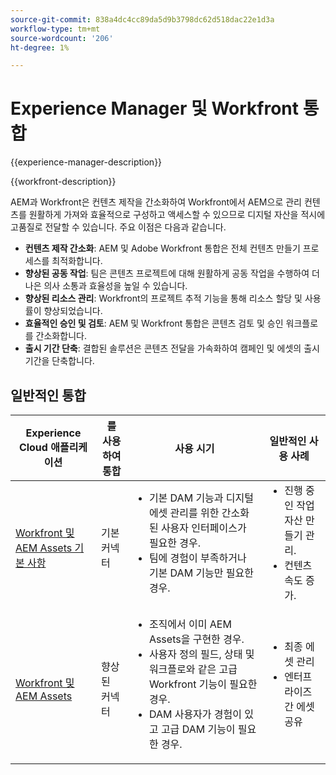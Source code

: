 ```yaml
---
source-git-commit: 838a4dc4cc89da5d9b3798dc62d518dac22e1d3a
workflow-type: tm+mt
source-wordcount: '206'
ht-degree: 1%

---
```



# Experience Manager 및 Workfront 통합

{{experience-manager-description}}

{{workfront-description}}

AEM과 Workfront은 컨텐츠 제작을 간소화하여 Workfront에서 AEM으로 관리 컨텐츠를 원활하게 가져와 효율적으로 구성하고 액세스할 수 있으므로 디지털 자산을 적시에 고품질로 전달할 수 있습니다. 주요 이점은 다음과 같습니다.

+ **컨텐츠 제작 간소화**: AEM 및 Adobe Workfront 통합은 전체 컨텐츠 만들기 프로세스를 최적화합니다.
+ **향상된 공동 작업**: 팀은 콘텐츠 프로젝트에 대해 원활하게 공동 작업을 수행하여 더 나은 의사 소통과 효율성을 높일 수 있습니다.
+ **향상된 리소스 관리**: Workfront의 프로젝트 추적 기능을 통해 리소스 할당 및 사용률이 향상되었습니다.
+ **효율적인 승인 및 검토**: AEM 및 Workfront 통합은 콘텐츠 검토 및 승인 워크플로를 간소화합니다.
+ **출시 기간 단축**: 결합된 솔루션은 콘텐츠 전달을 가속화하여 캠페인 및 에셋의 출시 기간을 단축합니다.

## 일반적인 통합

<table>
    <thead>
        <tr>
            <th>Experience Cloud 애플리케이션</th>
            <th>를 사용하여 통합</th>
            <th>사용 시기</th>
            <th>일반적인 사용 사례</th>
        </tr>
    </thead>
    <tbody>
        <tr>
            <td><a href="https://experienceleague.adobe.com/docs/experience-manager-learn/assets-essentials/workfront/configure.html?lang=ko" target="_blank" rel="noreferrer">Workfront 및 AEM Assets 기본 사항</a></td>
            <td>기본 커넥터</td>
            <td>
              <ul style="margin-top: 0;">
                <li>기본 DAM 기능과 디지털 에셋 관리를 위한 간소화된 사용자 인터페이스가 필요한 경우.</li>
                <li>팀에 경험이 부족하거나 기본 DAM 기능만 필요한 경우.</li>
              </ul>
            </td>
            <td>
                <ul style="margin-top: 0;">
                  <li>진행 중인 작업 자산 만들기 관리.</li>
                  <li>컨텐츠 속도 증가.</li>
                </ul>
            </td>
        </tr>
        <tr>
            <td><a href="https://experienceleague.adobe.com/docs/experience-manager-learn/assets/workfront/enhanced-connector/aem-experts-series/overview.html?lang=ko" target="_blank" rel="noreferrer">Workfront 및 AEM Assets</a></td>
            <td>향상된 커넥터</td>
            <td>
                <ul style="margin-top: 0;">
                    <li>조직에서 이미 AEM Assets을 구현한 경우.</li>
                    <li>사용자 정의 필드, 상태 및 워크플로와 같은 고급 Workfront 기능이 필요한 경우.</li>
                    <li>DAM 사용자가 경험이 있고 고급 DAM 기능이 필요한 경우.</li>
                </ul>
            </td>
            <td>
              <ul style="margin-top: 0;">
                <li>최종 에셋 관리</li>
                <li>엔터프라이즈 간 에셋 공유</li>
              </ul>
            </td>
        </tr>
    </tbody>          
</table>
